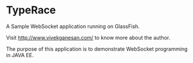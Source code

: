 TypeRace
========

A Sample WebSocket application running on GlassFish.

Visit http://www.vivekganesan.com/ to know more about the author.

The purpose of this application is to demonstrate WebSocket programming in JAVA EE.

